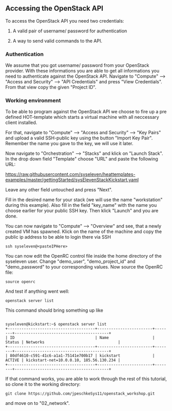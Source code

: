 ## Accessing the OpenStack API

To access the OpenStack API you need two credentials:

1. A valid pair of username/ password for authentication

2. A way to send valid commands to the API.


### Authentication 

We assume that you got username/ password from your OpenStack provider.
With these informations you are able to get all informations you need to authenticate against the OpenStack API.
Navigate to "Compute" --> "Access and Security" --> "API Credentials" and press "View Credentials". From that view 
copy the given "Project ID".


### Working environment

To be able to program against the OpenStack API we choose to fire up a pre defined HOT-template which starts a virtual machine with all neccessary client installed.

For that, navigate to "Compute" --> "Access and Security" --> "Key Pairs" and upload a valid SSH-public key using the button "Import Key Pair".
Remember the name you gave to the key, we will use it later.

Now navigate to "Orchestration" --> "Stacks" and klick on "Launch Stack".
In the drop down field "Template" choose "URL" and paste the following URL:

https://raw.githubusercontent.com/syseleven/heattemplates-examples/master/gettingStarted/sysElevenStackKickstart.yaml

Leave any other field untouched and press "Next".

Fill in the desired name for your stack (we will use the name "workstation" during this example). Also fill in the field "key_name" with the name you choose earlier for your public SSH key. Then klick "Launch" and you are done.

You can now navigate to "Compute" --> "Overview" and see, that a newly created VM has spawned. Klick on the name of the machine and copy the public ip address to be able to login there via SSH

``` ssh syseleven@<pasteIPHere> ```

You can now edit the OpenRC control file inside the home directory of the syseleven user. Change "demo_user", "demo_project_id" and "demo_password" to your corresponding values.
Now source the OpenRC file:

``` source openrc ```

And test if anything went well:

``` openstack server list ```

This command should bring something up like 

```

syseleven@kickstart:~$ openstack server list
+--------------------------------------+------------------------+--------+-----------------------------------------+
| ID                                   | Name                   | Status | Networks                                |
+--------------------------------------+------------------------+--------+-----------------------------------------+
| 80df4610-c591-41c6-a1a1-75141e700b17 | kickstart              | ACTIVE | kickstart-net=10.0.0.10, 185.56.130.234 |
+--------------------------------------+------------------------+--------+-----------------------------------------+

```

If that command works, you are able to work through the rest of this tutorial, so clone it to the working directory:

``` git clone https://github.com/jpeschkeSys11/openstack_workshop.git ```

and move on to "02_network".






